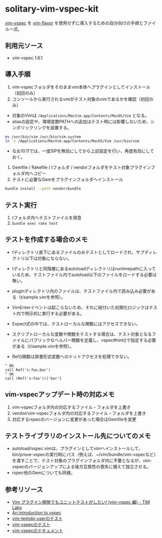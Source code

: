 # solitary-vim-vspec-kit

[vim-vspec](https://github.com/kana/vim-vspec) を [vim-flavor](https://github.com/kana/vim-flavor) を使用せずに導入するための自分向けの手順とファイル一式。

## 利用元ソース

* vim-vspec 1.6.1

## 導入手順

1. vim-vspecフォルダをそのままvim本体へプラグインとしてインストール（初回のみ）
1. コンソールから実行されるvimがテスト対象のvimであるかを確認（初回のみ）
  * 対象のVimは `/Applications/MacVim.app/Contents/MacOS/Vim` となる。
  * aliasの設定や、環境変数PATHへの追加はテスト時には影響しないため、シンボリックリンクを設置する。
  ```sh
  mv /usr/bin/vim /usr/bin/vim.system
  ln -s /Applications/MacVim.app/Contents/MacOS/Vim /usr/bin/vim
  ```
  * なお10.11では、一度SIPを無効にしてから上記設定を行い、再度有効にしておく。
1. Gemfile / Rakefile / tフォルダ / vendorフォルダをテスト対象プラグインフォルダ内へコピー
1. テストに必要なGemをプラグインフォルダへインストール
```sh
bundle install --path vendor/bundle
```

## テスト実行

1. tフォルダ内へテストファイルを用意
1. `bundle exec rake test`

## テストを作成する場合のメモ

* tディレクトリ直下にあるファイルのみテストとしてロードされ、サブディレクトリ以下は対象にならない。
* tディレクトリと同階層にあるautoloadディレクトリはruntimepathに入っているため、テストファイル内でautoload以下のファイルをロードする必要は無い。
* pluginディレクトリ内のファイルは、テストファイル内で読み込み必要がある（t/sample.vimを参照）。
* VimEnterイベントは起こらないため、それに紐付いた初期化ロジックはテスト内で明示的に実行する必要がある。

* Expect式の中では、テストローカルな関数にはアクセスできない。
* スクリプトローカルな変数や関数をテストする場合は、テスト対象となるファイルにパブリックなヘルパー関数を定義し、vspec#hint()で指定する必要がある（t/sample.vimを参照）。
* Ref()関数は辞書形式変数へのドットアクセスを処理できない。
```vim
" NG
call Ref('s:foo.bar')
" OK
call (Ref('s:foo'))['bar']
```

## vim-vspecアップデート時の対応メモ

1. vim-vspecフォルダ内の対応するファイル・フォルダを上書き
1. vendor/vim-vspecフォルダ内の対応するファイル・フォルダを上書き
1. 対応するrspecのバージョンに変更があった場合はGemfileを変更

## テストライブラリのインストール先についてのメモ

* autoload/vspec.vimは、プラグインとしてvimへインストールして、bin/prove-vspecの実行時にパス（例えば、~/vim/bundle/vim-vspecなど）を渡すことで、テスト対象のプラグインフォルダ内に不要となるが、vim-vspecのバージョンアップによる後方互換性の喪失に備えて独立させる。
* rspec他のGemについても同様。

## 参考リソース

* [Vim プラグイン開発でもユニットテストがしたい! (vim-vspec 編) - TIM Labs](http://labs.timedia.co.jp/2013/02/vim-vspec-introduction.html)
* [An introduction to vspec](http://vimcasts.org/episodes/an-introduction-to-vspec/)
* [vim-textobj-userのテスト](https://github.com/kana/vim-textobj-user/tree/master/t)
* [vim-vspecのテスト](https://github.com/kana/vim-vspec/tree/master/t)
* [vim-vspecのドキュメント](https://github.com/kana/vim-vspec/blob/master/doc/vspec.txt)

